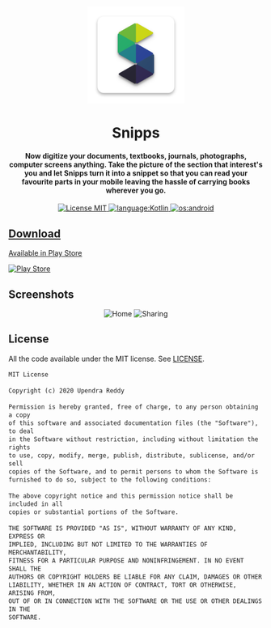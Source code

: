 <h1 align="center">
<br>
  <img src="app/src/main/res/mipmap-xxxhdpi/ic_launcher.png" alt="Mediumizer">
<br>
<br>
Snipps
</h1>
<h4 align="center">
Now digitize your documents, textbooks, journals, photographs, computer screens anything. Take the picture of the section that interest's you and let Snipps turn it into a snippet so that you can read your favourite parts in your mobile leaving the hassle of carrying books wherever you go.
</h4>


<p align="center">
  <a href="https://opensource.org/licenses/MIT">
    <img src="https://img.shields.io/badge/License-MIT-brightgreen.svg" alt="License MIT">
    <img src="https://img.shields.io/badge/language-java-orange" alt="language:Kotlin">
    <img src="https://img.shields.io/badge/os-android-success" alt="os:android"
  </a>
</p>

## Download

Available in Play Store

<a href="https://play.google.com/store/apps/details?id=com.adev.root.snipps">
  <img src="https://play.google.com/intl/en_us/badges/static/images/badges/en_badge_web_generic.png" width="200" alt="Play Store">
</a>

## Screenshots

<p align="center">
  <img src="https://user-images.githubusercontent.com/25877454/71652656-06522580-2d4d-11ea-87ad-3ddceb14aea2.jpg" width = "270" height="540" alt="Home">
  <img src="https://user-images.githubusercontent.com/25877454/71652741-9abc8800-2d4d-11ea-95dc-7b9dab511d69.jpg" width="270" height="540" alt="Sharing">
</p>


## License

All the code available under the MIT license. See [LICENSE](LICENSE).

```
MIT License

Copyright (c) 2020 Upendra Reddy

Permission is hereby granted, free of charge, to any person obtaining a copy
of this software and associated documentation files (the "Software"), to deal
in the Software without restriction, including without limitation the rights
to use, copy, modify, merge, publish, distribute, sublicense, and/or sell
copies of the Software, and to permit persons to whom the Software is
furnished to do so, subject to the following conditions:

The above copyright notice and this permission notice shall be included in all
copies or substantial portions of the Software.

THE SOFTWARE IS PROVIDED "AS IS", WITHOUT WARRANTY OF ANY KIND, EXPRESS OR
IMPLIED, INCLUDING BUT NOT LIMITED TO THE WARRANTIES OF MERCHANTABILITY,
FITNESS FOR A PARTICULAR PURPOSE AND NONINFRINGEMENT. IN NO EVENT SHALL THE
AUTHORS OR COPYRIGHT HOLDERS BE LIABLE FOR ANY CLAIM, DAMAGES OR OTHER
LIABILITY, WHETHER IN AN ACTION OF CONTRACT, TORT OR OTHERWISE, ARISING FROM,
OUT OF OR IN CONNECTION WITH THE SOFTWARE OR THE USE OR OTHER DEALINGS IN THE
SOFTWARE.
```
